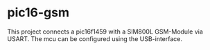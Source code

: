 # pic16-gsm
This project connects a pic16f1459 with a SIM800L GSM-Module via USART. The mcu can be configured using the USB-interface.
